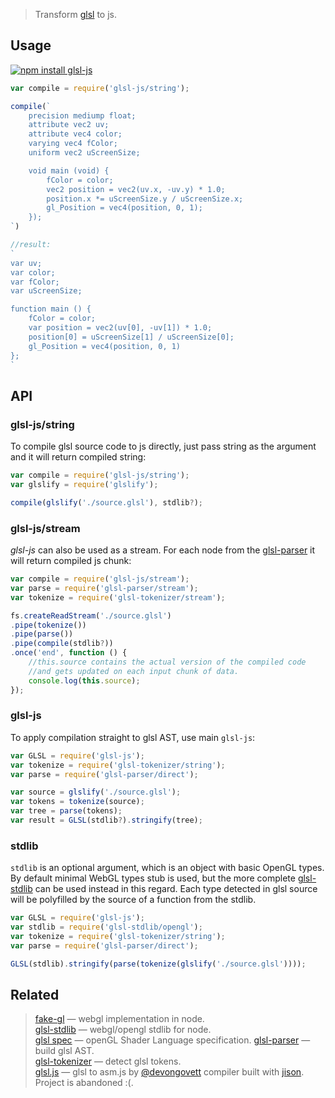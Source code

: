 > Transform [glsl](https://www.opengl.org/documentation/glsl/) to js.

## Usage

[![npm install glsl-js](https://nodei.co/npm/glsl-js.png?mini=true)](https://npmjs.org/package/glsl-js/)

```js
var compile = require('glsl-js/string');

compile(`
	precision mediump float;
	attribute vec2 uv;
	attribute vec4 color;
	varying vec4 fColor;
	uniform vec2 uScreenSize;

	void main (void) {
		fColor = color;
		vec2 position = vec2(uv.x, -uv.y) * 1.0;
		position.x *= uScreenSize.y / uScreenSize.x;
		gl_Position = vec4(position, 0, 1);
	});
`)

//result:
`
var uv;
var color;
var fColor;
var uScreenSize;

function main () {
	fColor = color;
	var position = vec2(uv[0], -uv[1]) * 1.0;
	position[0] = uScreenSize[1] / uScreenSize[0];
	gl_Position = vec4(position, 0, 1)
};
`
```


## API

### glsl-js/string

To compile glsl source code to js directly, just pass string as the argument and it will return compiled string:

```js
var compile = require('glsl-js/string');
var glslify = require('glslify');

compile(glslify('./source.glsl'), stdlib?);
```

### glsl-js/stream

_glsl-js_ can also be used as a stream. For each node from the [glsl-parser](http://stack.gl/packages/#stackgl/glsl-parser) it will return compiled js chunk:

```js
var compile = require('glsl-js/stream');
var parse = require('glsl-parser/stream');
var tokenize = require('glsl-tokenizer/stream');

fs.createReadStream('./source.glsl')
.pipe(tokenize())
.pipe(parse())
.pipe(compile(stdlib?))
.once('end', function () {
	//this.source contains the actual version of the compiled code
	//and gets updated on each input chunk of data.
	console.log(this.source);
});
```

### glsl-js

To apply compilation straight to glsl AST, use main `glsl-js`:

```js
var GLSL = require('glsl-js');
var tokenize = require('glsl-tokenizer/string');
var parse = require('glsl-parser/direct');

var source = glslify('./source.glsl');
var tokens = tokenize(source);
var tree = parse(tokens);
var result = GLSL(stdlib?).stringify(tree);
```

### stdlib

`stdlib` is an optional argument, which is an object with basic OpenGL types. By default minimal WebGL types stub is used, but the more complete [glsl-stdlib](https://npmjs.org/package/glsl-stdlib) can be used instead in this regard. Each type detected in glsl source will be polyfilled by the source of a function from the stdlib.

```js
var GLSL = require('glsl-js');
var stdlib = require('glsl-stdlib/opengl');
var tokenize = require('glsl-tokenizer/string');
var parse = require('glsl-parser/direct');

GLSL(stdlib).stringify(parse(tokenize(glslify('./source.glsl'))));
```


## Related

> [fake-gl](https://npmjs.org/package/fake-gl) — webgl implementation in node.</br>
> [glsl-stdlib](https://npmjs.org/package/glsl-stdlib) — webgl/opengl stdlib for node.</br>
> [glsl spec](https://www.opengl.org/documentation/glsl/) — openGL Shader Language specification.
> [glsl-parser](http://stack.gl/packages/#stackgl/glsl-parser) — build glsl AST.</br>
> [glsl-tokenizer](http://stack.gl/packages/#stackgl/glsl-tokenizer) — detect glsl tokens.</br>
> [glsl.js](https://npmjs.org/package/glsl) — glsl to asm.js by [@devongovett](https://github.com/devongovett) compiler built with [jison](https://npmjs.org/package/jison). Project is abandoned :(.</br>